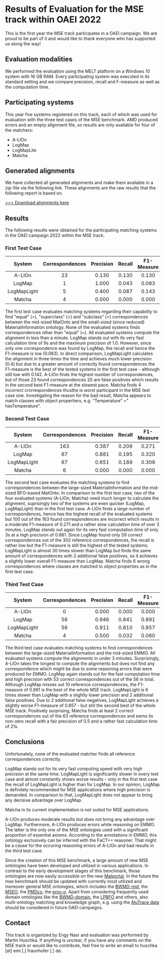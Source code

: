 # Results of Evaluation for the MSE track within OAEI 2022 
This is the first year the MSE track participates in a OAEI campaign. We are proud to be part of it and would like to thank everyone who has supported us along the way!

## Evaluation modalities
We performed the evaluation using the MELT platform on a Windows 10 system with 16 GB RAM. Every participating system was executed in its standard setting and we compare precision, recall and F-measure as well as the computation time. 

## Participating systems
This year five systems registered on this track, each of which was used for evaluation with the three test cases of the MSE benchmark. AMD produced errors and an empty alignment file, so results are only available for four of the matchers:
- A-LIOn
- LogMap
- LogMapLite
- Matcha

## Generated alignments
We have collected all generated alignments and make them available in a zip-file via the following link. These alignments are the raw results that the following report is based on.

[>>> Download alignments here](https://github.com/EngyNasr/MSE-Benchmark/raw/main/Results/OAEI2022/oaei2022-mse_alignments.zip)

## Results

The following results were obtained for the participating matching systems in the OAEI campaign 2022 within the MSE track.

### First Test Case

| System   | Correspondences | Precision | Recall | F1-Measure | Time [s] |
|:--------:|:--------------------:|:---------:|:------:|:----------:|:--------:|
| A-LIOn   |           23         |   0.130   | 0.130  | 0.130      |   38     |
| LogMap   |            1         |   1.000   | 0.043  | 0.083      |    9     |
| LogMapLight |         5         |   0.400   | 0.087  | 0.143      |   27     |
| Matcha   |            4         |   0.000   | 0.000  | 0.000      |   22     |

The first test case evaluates matching systems regarding their capability to find "equal" (=), "superclass" (>) and "subclass" (<) correspondences between the mid-sized MatOnto and the small-sized (since reduced) MaterialInformation ontology. None of the evaluated systems finds correspondences other than "equal" (=). All evaluated systems compute the alignment in less than a minute. LogMap stands out with its very fast calculation time of 9s and the maximum precision of 1.0. However, since only one correspondence was found by LogMap, the recall and hence the F1-measure is low (0.083). In direct comparison, LogMapLight calculates the alignment in three times the time and achieves much lower precision (0.4) but due to a greater amount of correctly found correspondences the F1-measure is the best of the tested systems in the first test case - although still low with 0.142. A-LIOn finds the highest number of correspondences, but of those 23 found correspondences 20 are false positives which results in the second best F1-measure at the slowest pace. Matcha finds 4 incorrect crorrespondences thusthe  is worst participant in the MSE test case one. Investigating the reason for the bad result, Matcha appears to match classes with object propertiers, e.g. "Temperature" =" hasTemperature".

### Second Test Case

| System   | Correspondences | Precision | Recall | F1-Measure | Time [s] |
|:--------:|:--------------------:|:---------:|:------:|:----------:|:--------:|
| A-LIOn   |           163        |   0.387   | 0.209  | 0.271      |  208     |
| LogMap   |            67        |   0.881   | 0.195  | 0.320      |    3     |            
| LogMapLight |         67        |   0.851   | 0.189  | 0.309      |   83     |
| Matcha   |            6         |   0.000   | 0.000  | 0.000      |   15     |

The second test case evaluates the matching systems to find correspondences between the large-sized MaterialInformation and the mid-sized BFO-based MatOnto. In comparison to the first test case, two of the four evaluated systems (A-LIOn, Matcha) need much longer to calculate the alignment, suprisingly two of the systems are even quicker (LogMap, LogMapLight) than in the first test case. A-LIOn finds a large number of correspondences, hence has the highest recall of the evaluated systems  but 100 out of the 163 found correspondences are incorrect which results in a moderate F1-measure of 0.271 and a rather slow calculation time of over 3 minutes. LogMap stands out again for its very fast computation time of only 3s at a high precision of 0.881. Since LogMap found only 59 correct correspondences out of the 302 reference correspondences, the recall is rather low but the F1-measure is still the highest of the tested systems. LogMapLight is almost 30 times slower than LogMap but finds the same amount of correspondences with 2 additional false positives, so it achieves a slightly lower overall F1-measure than LogMap. Matcha finds 6 wrong correspondences where classes are matched to object properties as in the first test case. 


### Third Test Case
| System   | Correspondences | Precision | Recall | F1-Measure | Time [s] |
|:--------:|:--------------------:|:---------:|:------:|:----------:|:--------:|
| A-LIOn   |           0          |   0.000   | 0.000  | 0.000      | 135      |
| LogMap   |            56        |   0.946   | 0.841  | 0.891      | 14       |
| LogMapLight |         56        |   0.911   | 0.810  | 0.857      | 84       |
| Matcha   |            4         |   0.500   | 0.032  | 0.060      | 21       |

The third test case evaluates matching systems to find correspondences between the large-sized MaterialInformation and the mid-sized EMMO. All evaluated systems compute the alignments in under 3 minutes. Surprisingly, A-LIOn takes the longest to compute the alignments but does not find any correspondence which might be due to some reasoning errors that were produced for EMMO. LogMap again stands out for the fast computation time and high precision with 53 correct correspondences out of the 56 in total. Although LogMap misses out 10 reference correspondences, the F1-measure of 0.891 is the best of the whole MSE track. LogMapLight is 6 times slower than LogMap with a slightly lower precision and 2 additional false positives. Due to 2 additional false negatives, LogMapLight achieves a slightly worse F1-measure of 0.857 - but still the second best of the whole MSE track. Positively surprising, Matcha finds at least 2 correct correspondences out of the 63 reference correspondences and earns its non-zero recall with a fair precision of 0.5 and a rather fast calculation time of 21s. 

## Conclusions
Unfortunately, none of the evaluated matcher finds all reference correspondences correctly. 

LogMap stands out for its very fast computing speed with very high precision at the same time. LogMapLight is significantly slower in every test case and almost constantly shows worse results - only in the first test case the recall of LogMapLight is higher than for LogMap. In our opinion, LogMap is definitely recommended for MSE applications where high precision is demanded. In comparison to that, LogMapLight does not appear to bring any decisive advantage over LogMap. 

Matcha in its current implementation is not suited for MSE applications. 

A-LIOn produces moderate results but does not bring any advantage over LogMap. Furthermore, A-LIOn produces errors while reasoning on EMMO. The latter is the only one of the MSE ontologies used with a significant proportion of essential axioms. According to the annotations in EMMO, this ontology exclusively can be inferred with the FaCT++ reasoner. That might be a cause for the occuring reasoning errors of A-LIOn and bad results in the third test case. 

Since the creation of this MSE benchmark, a large amount of new MSE ontologies have been developed and utilized in various applications. In contrast to the early development stages of this benchmark, those ontologies are now easily accessible on the new [Matportal](https://matportal.org/). In the future the mse benchmark should be updated with currently most utilized and moreover general MSE ontologies, which includes the [BWMD-mid](https://matportal.org/ontologies/BWMD-MID), the [MSEO](https://matportal.org/ontologies/MSEO), the [PMDco](https://github.com/materialdigital/core-ontology), the [prov-o](https://www.ebi.ac.uk/ols/ontologies/prov). Apart from considering frequently used domain ontologies like the [BWMD-domain](https://gitlab.cc-asp.fraunhofer.de/EMI_datamanagement/bwmd_ontology/-/raw/master/BWMD_domain.owl), the [LPBFO](https://matportal.org/ontologies/LPBFO) and others, also multi-ontology matching and knowledge graph, e.g. using the [AluTrace data](https://github.com/Mat-O-Lab/AluTraceProject) should be considered in future OAEI campaigns. 

## Contact
This track is organized by Engy Nasr and evaluation was performed by Martin Huschka. If anything is unclear, if you have any comments on the MSE track or would like to contribute, feel free to write an email to huschka [at] emi [.] fraunhofer [.] de.




